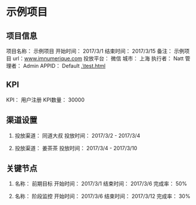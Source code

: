 # 示例项目
## 项目信息
项目名称： 示例项目
开始时间： 2017/3/1
结束时间： 2017/3/15
备注： 示例项目
url：www.imnumerique.com
投放平台： 微信
城市： 上海
执行者： Natt
管理者： Admin
APPID： Default
[.\test.html](.\test.html "1234")

## KPI
KPI： 用户注册
KPI数量： 30000

## 渠道设置
1. 投放渠道： 同道大叔
投放时间： 2017/3/2 - 2017/3/4

2. 投放渠道： 姜茶茶
投放时间： 2017/3/4 - 2017/3/10

## 关键节点
1. 名称： 前期目标
开始时间： 2017/3/1 
结束时间： 2017/3/6
完成率： 50%

2. 名称： 阶段监控
开始时间： 2017/3/6 
结束时间： 2017/3/12
完成率： 30%